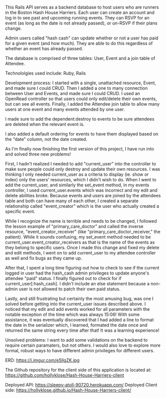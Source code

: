 This Rails API serves as a backend database to host users who are runners in the Boston Hash House Harriers. Each user can create an account and log in to see past and upcoming running events. They can RSVP for an event (as long as the date is not already passed), or un-RSVP if their plans change.

Admin users called "hash cash" can update whether or not a user has paid for a given event (and how much). They are able to do this regardless of whether an event has already passed.

The database is comprised of three tables: User, Event and a join table of Attendee.

Technololgies used include: Ruby, Rails

Development process: I started with a single, unattached resource, Event, and made sure I could CRUD. Then I added a one to many connection between User and Events, and made sure I could CRUD. I used an OpenRead controller so that users could only edit/delete their own events, but can see all events. Finally, I added the Attendee join table to allow many users at one event and many events attended by one user.

I made sure to add the dependent:destroy to events to be sure attendees are deleted when the relevant event is.

I also added a default ordering for events to have them displayed based on the "date" column, not the date created.

As I'm finally now finishing the first version of this project, I have run into and solved three new problems!

First, I hadn't realized I needed to add "current_user" into the controller to make sure people could only destroy and update their own resources. I was thinking I only needed current_user as a criteria to display (ie. show or index) only the users' resources, which I didn't wish to do. When I went to add the current_user, and similarly the set_event method, in my events controller, I used current_user.events which was incorrect and my edit and delete abilities broke. Because events and users are joined by the attendees table and both can have many of each other, I created a separate relationship called "event_creator" which is the user who actually created a specific event.

While I recognize the name is terrible and needs to be changed, I followed the lesson example of "primary_care_doctor" and called the inverse resource, "event_creator_receiver" (like "primary_care_doctor_receiver," the patient). While it sounds confusing, my set_event method needed to be current_user.event_creator_receivers as that is the name of the events as they belong to specific users. Once I made this change and fixed my delete and edit methods, I went on to add current_user to my attendee controller as well and fix bugs as they came up.

After that, I spent a long time figuring out how to check to see if the current logged in user had the hash_cash admin privileges to update anyone's attendee "paid" status. I finally figured out to check for if current_user[:hash_cash]. I didn't include an else statement because a non-admin user is not allowed to patch their own paid status.

Lastly, and still frustrating but certainly the most amusing bug, was one I solved before getting into the current_user issues described above. I noticed that my edit and add events worked for all parameters with the notable exception of the time which was always 15:06! With some assistance, it was eventually discovered that I had added a line to format the date in the serializer which, I learned, formated the date once and returned the same string every time after that! It was a learning experience!

Unsolved problems: I want to add some validations on the backend to require certain paramaters, but not others. I would also love to explore more formal, robust ways to have different admin privileges for different users.

ERD: https://i.imgur.com/e5llgZK.jpg

The Github repository for the client side of this application is located at: https://github.com/hollyklose/Hash-House-Harriers-client

Deployed API: https://sleepy-atoll-90720.herokuapp.com/
Deployed Client side: https://hollyklose.github.io/Hash-House-Harriers-client/
